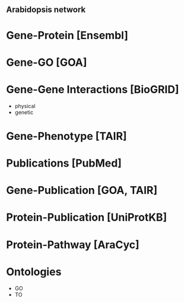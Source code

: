 ## Arabidopsis network

# Gene-Protein [Ensembl]

# Gene-GO [GOA]

# Gene-Gene Interactions [BioGRID]
  - physical
  - genetic

# Gene-Phenotype [TAIR]

# Publications [PubMed]

# Gene-Publication [GOA, TAIR]

# Protein-Publication [UniProtKB]

# Protein-Pathway [AraCyc]

# Ontologies
  - GO
  - TO

